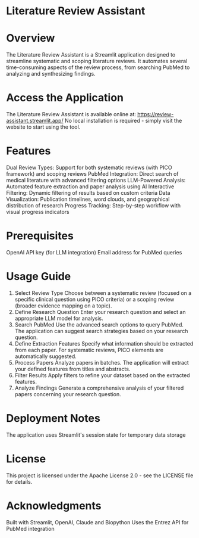 # Literature Review Assistant

# Overview
The Literature Review Assistant is a Streamlit application designed to streamline systematic and scoping literature reviews. It automates several time-consuming aspects of the review process, from searching PubMed to analyzing and synthesizing findings.

# Access the Application
The Literature Review Assistant is available online at:
https://review-assistant.streamlit.app/
No local installation is required - simply visit the website to start using the tool.

# Features
Dual Review Types: Support for both systematic reviews (with PICO framework) and scoping reviews
PubMed Integration: Direct search of medical literature with advanced filtering options
LLM-Powered Analysis: Automated feature extraction and paper analysis using AI
Interactive Filtering: Dynamic filtering of results based on custom criteria
Data Visualization: Publication timelines, word clouds, and geographical distribution of research
Progress Tracking: Step-by-step workflow with visual progress indicators

# Prerequisites
OpenAI API key (for LLM integration)
Email address for PubMed queries

# Usage Guide
1. Select Review Type
Choose between a systematic review (focused on a specific clinical question using PICO criteria) or a scoping review (broader evidence mapping on a topic).
2. Define Research Question
Enter your research question and select an appropriate LLM model for analysis.
3. Search PubMed
Use the advanced search options to query PubMed. The application can suggest search strategies based on your research question.
4. Define Extraction Features
Specify what information should be extracted from each paper. For systematic reviews, PICO elements are automatically suggested.
5. Process Papers
Analyze papers in batches. The application will extract your defined features from titles and abstracts.
6. Filter Results
Apply filters to refine your dataset based on the extracted features.
7. Analyze Findings
Generate a comprehensive analysis of your filtered papers concerning your research question.


# Deployment Notes
The application uses Streamlit's session state for temporary data storage

# License
This project is licensed under the Apache License 2.0 - see the LICENSE file for details.

# Acknowledgments
Built with Streamlit, OpenAI, Claude and Biopython
Uses the Entrez API for PubMed integration
